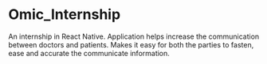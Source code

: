# Omic_Internship

An internship in React Native. 
Application helps increase the communication between doctors and patients.
Makes it easy for both the parties to fasten, ease and accurate the communicate information. 
